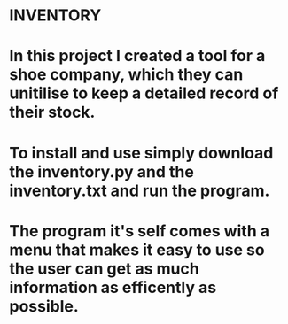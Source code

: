 # INVENTORY

# In this project I created a tool for a shoe company, which they can unitilise to keep a detailed record of their stock.

# To install and use simply download the inventory.py and the inventory.txt and run the program.

# The program it's self comes with a menu that makes it easy to use so the user can get as much information as efficently as possible.
